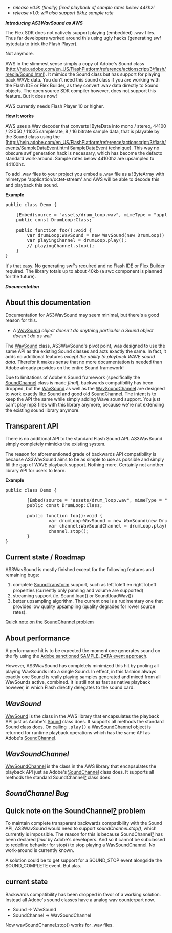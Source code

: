   * *release v0.9: (finally) fixed playback of sample rates below 44khz!*
  * *release v1.0: will also support 8khz sample rate*

***Introducing AS3WavSound as AWS***

The Flex SDK does not natively support playing (embedded) .wav files. Thus far developers worked around this using ugly hacks (generating swf bytedata to trick the Flash Player).

Not anymore.

AWS in the slimmest sense simply a copy of Adobe's Sound class (http://help.adobe.com/en_US/FlashPlatform/reference/actionscript/3/flash/media/Sound.html). It mimics the Sound class but has support for playing back WAVE data. You don't need this sound class if you are working with the Flash IDE or Flex Builder, as they convert .wav data directly to Sound objects. The open source SDK compiler however, does not support this feature. But it does now!

AWS currently needs Flash Player 10 or higher.

**How it works**

AWS uses a Wav decoder that converts !ByteData into mono / stereo, 44100 / 22050 / 11025 samplerate, 8 / 16 bitrate sample data, that is playable by the Sound class using the [http://help.adobe.com/en_US/FlashPlatform/reference/actionscript/3/flash/events/SampleDataEvent.html SampleDataEvent technique]. This way no obscure swf generation hack is necessary, which has become the defacto standard work-around. Sample rates below 44100hz are upsampled to 44100hz.

To add .wav files to your project you embed a .wav file as a !ByteArray with mimetype 'application/octet-stream' and AWS will be able to decode this and playback this sound.

**Example**

<pre>
public class Demo {
		
	[Embed(source = "assets/drum_loop.wav", mimeType = "application/octet-stream")]
	public const DrumLoop:Class;
		
	public function foo():void {
		var drumLoop:WavSound = new WavSound(new DrumLoop() as ByteArray);
		var playingChannel = drumLoop.play();
		// playingChannel.stop();
	}
}
</pre>

It's that easy. No generating swf's required and no Flash IDE or Flex Builder required. The library totals up to about 40kb (a swc component is planned for the future).

***Documentation***

<div>
 <div class="vt" id="wikimaincol">
 <h2><a name="About_this_documentation"></a>About this documentation<a href="#About_this_documentation" class="section_anchor"></a></h2><p>Documentation for AS3WavSound may seem minimal, but there's a good reason for this.  </p><ul><li><i>A <a href="/p/as3wavsound/wiki/WavSound">WavSound</a> object doesn't do anything particular a Sound object doesn't do as well</i> </li></ul><p>The <a href="/p/as3wavsound/wiki/WavSound">WavSound</a> class, AS3WavSound's pivot point, was designed to use the same API as the existing Sound classes and acts exactly the same. In fact, it adds no additional features <i>except the ability to playback WAVE sound data</i>. Therefor it makes sense that no more documentation is needed than Adobe already provides on the entire Sound framework! </p><p>Due to limitations of Adobe's Sound framework (specifically the <a href="http://help.adobe.com/en_US/FlashPlatform/reference/actionscript/3/flash/media/SoundChannel.html" rel="nofollow">SoundChannel</a> class is made <i>final</i>), backwards compatibility has been dropped, but the <a href="/p/as3wavsound/wiki/WavSound">WavSound</a> as well as the <a href="/p/as3wavsound/wiki/WavSoundChannel">WavSoundChannel</a> are designed to work exactly like Sound and good old SoundChannel. The intent is to keep the API the same while simply adding Wave sound support. You just can't play mp3 files with this library anymore, because we're not extending the existing sound library anymore. </p><h2><a name="Transparent_API"></a>Transparent API<a href="#Transparent_API" class="section_anchor"></a></h2><p>There is no additional API to the standard Flash Sound API. AS3WavSound simply completely mimicks the existing system. </p><p>The reason for aforementioned grade of backwards API compatibility is because AS3WavSound aims to be as simple to use as possible and simply fill the gap of WAVE playback support. Nothing more. Certainly not another library API for users to learn. </p><p><strong>Example</strong> </p><pre class="prettyprint"><span class="kwd">public</span><span class="pln"> </span><span class="kwd">class</span><span class="pln"> </span><span class="typ">Demo</span><span class="pln"> </span><span class="pun">{</span><span class="pln"><br>&nbsp; &nbsp; &nbsp; &nbsp; &nbsp; &nbsp; &nbsp; &nbsp; <br>&nbsp; &nbsp; &nbsp; &nbsp; </span><span class="pun">[</span><span class="typ">Embed</span><span class="pun">(</span><span class="pln">source </span><span class="pun">=</span><span class="pln"> </span><span class="str">"assets/drum_loop.wav"</span><span class="pun">,</span><span class="pln"> mimeType </span><span class="pun">=</span><span class="pln"> </span><span class="str">"application/octet-stream"</span><span class="pun">)]</span><span class="pln"><br>&nbsp; &nbsp; &nbsp; &nbsp; </span><span class="kwd">public</span><span class="pln"> </span><span class="kwd">const</span><span class="pln"> </span><span class="typ">DrumLoop</span><span class="pun">:</span><span class="typ">Class</span><span class="pun">;</span><span class="pln"><br>&nbsp; &nbsp; &nbsp; &nbsp; &nbsp; &nbsp; &nbsp; &nbsp; <br>&nbsp; &nbsp; &nbsp; &nbsp; </span><span class="kwd">public</span><span class="pln"> </span><span class="kwd">function</span><span class="pln"> foo</span><span class="pun">():</span><span class="kwd">void</span><span class="pln"> </span><span class="pun">{</span><span class="pln"><br>&nbsp; &nbsp; &nbsp; &nbsp; &nbsp; &nbsp; &nbsp; &nbsp; </span><span class="kwd">var</span><span class="pln"> drumLoop</span><span class="pun">:</span><span class="typ">WavSound</span><span class="pln"> </span><span class="pun">=</span><span class="pln"> </span><span class="kwd">new</span><span class="pln"> </span><span class="typ">WavSound</span><span class="pun">(</span><span class="kwd">new</span><span class="pln"> </span><span class="typ">DrumLoop</span><span class="pun">()</span><span class="pln"> </span><span class="kwd">as</span><span class="pln"> </span><span class="typ">ByteArray</span><span class="pun">);</span><span class="pln"><br>&nbsp; &nbsp; &nbsp; &nbsp; &nbsp; &nbsp; &nbsp; &nbsp; </span><span class="kwd">var</span><span class="pln"> channel</span><span class="pun">:</span><span class="typ">WavSoundChannel</span><span class="pln"> </span><span class="pun">=</span><span class="pln"> drumLoop</span><span class="pun">.</span><span class="pln">play</span><span class="pun">();</span><span class="pln"><br>&nbsp; &nbsp; &nbsp; &nbsp; &nbsp; &nbsp; &nbsp; &nbsp; channel</span><span class="pun">.</span><span class="pln">stop</span><span class="pun">();</span><span class="pln"><br>&nbsp; &nbsp; &nbsp; &nbsp; </span><span class="pun">}</span><span class="pln"><br></span><span class="pun">}</span></pre><h2><a name="Current_state_/_Roadmap"></a>Current state / Roadmap<a href="#Current_state_/_Roadmap" class="section_anchor"></a></h2><p>AS3WavSound is mostly finished except for the following features and remaining bugs: </p><ol><li>complete <a href="http://help.adobe.com/en_US/FlashPlatform/reference/actionscript/3/flash/media/SoundTransform.html" rel="nofollow">SoundTransform</a> support, such as leftToleft en rightToLeft properties (currently only panning and volume are supported) </li><li>streaming support (ie. Sound.load() or Sound.loadWav()) </li><li>better upsampling algorithm. The current one is a rudimentary one that provides low quality upsampling (quality degrades for lower source rates). </li></ol><p><a href="/p/as3wavsound/wiki/SoundChannelBug">Quick note on the SoundChannel problem</a> </p><h2><a name="About_performance"></a>About performance<a href="#About_performance" class="section_anchor"></a></h2><p>A performance hit is to be expected the moment one generates sound on the fly using the <a href="http://www.adobe.com/devnet/flash/articles/dynamic_sound_generation/index.html" rel="nofollow">Adobe sanctioned SAMPLE_DATA event approach</a>. </p><p>However, AS3WavSound has completely minimized this hit by pooling all playing WavSounds into a single Sound. In effect, in this fashion always exactly one Sound is really playing samples generated and mixed from all WavSounds active, combined. It is still not as fast as native playback however, in which Flash directly delegates to the sound card. </p><h2><a name="Some_factoids">
 </div>
 </div>

***WavSound***
---
<div>
 <div class="vt" id="wikimaincol">
 <p><a href="/p/as3wavsound/wiki/WavSound">WavSound</a> is the class in the AWS library that encapsulates the playback API just as Adobe's <a href="http://www.adobe.com/livedocs/flash/9.0/ActionScriptLangRefV3/flash/media/Sound.html" rel="nofollow">Sound</a> class does. It supports all methods the standard Sound class does. On calling <tt>.play()</tt> a <a href="/p/as3wavsound/wiki/WavSoundChannel">WavSoundChannel</a> object is returned for runtime playback operations which has the same API as Adobe's <a href="http://www.adobe.com/livedocs/flash/9.0/ActionScriptLangRefV3/flash/media/SoundChannel.html" rel="nofollow">SoundChannel</a>. </p>
 </div>
 </div>

***WavSoundChannel***
---
 <div>
 <div class="vt" id="wikimaincol">
 <p><a href="/p/as3wavsound/wiki/WavSoundChannel">WavSoundChannel</a> is the class in the AWS library that encapsulates the playback API just as Adobe's <a href="http://www.adobe.com/livedocs/flash/9.0/ActionScriptLangRefV3/flash/media/SoundChannel.html" rel="nofollow">SoundChannel</a> class does. It supports all methods the standard SoundChannel<a href="/p/as3wavsound/w/edit/SoundChannel">?</a> class does. </p>
 </div>
 </div>

***SoundChannel Bug***
---
 <div>
 <div class="vt" id="wikimaincol">
 <h2><a name="Quick_note_on_the_problem"></a>Quick note on the SoundChannel<a href="/p/as3wavsound/w/edit/SoundChannel">?</a> problem<a href="#Quick_note_on_the_problem" class="section_anchor"></a></h2><p>To maintain complete transparent backwards compatibility with the Sound API, AS3WavSound would need to support <i>soundChannel.stop()</i>, which currently is impossible. The reason for this is because SoundChannel<a href="/p/as3wavsound/w/edit/SoundChannel">?</a> has been declared <i>final</i> by Adobe's developers. And so it cannot be subclassed to redefine behavior for stop() to stop playing a <a href="/p/as3wavsound/wiki/WavSoundChannel">WavSoundChannel</a>. No work-around is currently known. </p><p>A solution could be to get support for a SOUND_STOP event alongside the SOUND_COMPLETE event. But alas. </p><h2><a name="current_state"></a>current state<a href="#current_state" class="section_anchor"></a></h2><p>Backwards compatibility has been dropped in favor of a working solution. Instead all Adobe's sound classes have a analog wav counterpart now. </p><ul><li>Sound -&gt; WavSound </li><li>SoundChannel -&gt; WavSoundChannel </li></ul><p>Now wavSoundChannel.stop() works for .wav files. </p><p></p>
 </div>
 </div>
